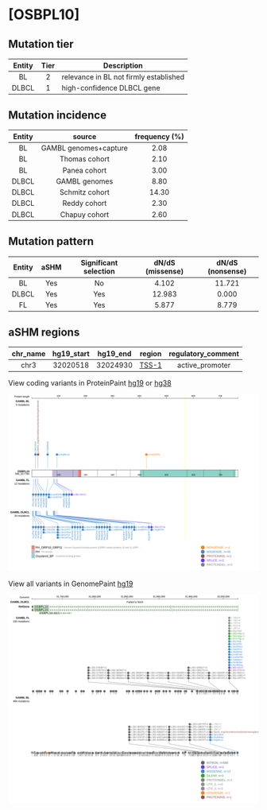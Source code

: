 # [OSBPL10]

## Mutation tier

|Entity|Tier|Description                           |
|:------:|:----:|--------------------------------------|
|BL    |2   |relevance in BL not firmly established|
|DLBCL |1   |high-confidence DLBCL gene            |
## Mutation incidence

|Entity|source               |frequency (%)|
|:------:|:---------------------:|:-------------:|
|BL    |GAMBL genomes+capture| 2.08        |
|BL    |Thomas cohort        | 2.10        |
|BL    |Panea cohort         | 3.00        |
|DLBCL |GAMBL genomes        | 8.80        |
|DLBCL |Schmitz cohort       |14.30        |
|DLBCL |Reddy cohort         | 2.30        |
|DLBCL |Chapuy cohort        | 2.60        |

## Mutation pattern

|Entity|aSHM|Significant selection|dN/dS (missense)|dN/dS (nonsense)|
|:------:|:----:|:---------------------:|:----------------:|:----------------:|
|BL    |Yes |No                   | 4.102          |11.721          |
|DLBCL |Yes |Yes                  |12.983          | 0.000          |
|FL    |Yes |Yes                  | 5.877          | 8.779          |

## aSHM regions

|chr_name|hg19_start|hg19_end|region                                                                                     |regulatory_comment|
|:--------:|:----------:|:--------:|:-------------------------------------------------------------------------------------------:|:------------------:|
|chr3    |32020518  |32024930|[TSS-1](https://genome.ucsc.edu/s/rdmorin/GAMBL%20hg19?position=chr3%3A32020518%2D32024930)|active_promoter   |


View coding variants in ProteinPaint [hg19](https://www.bcgsc.ca/downloads/morinlab/GAMBL/test/genes/OSBPL10_protein.html)  or [hg38](https://www.bcgsc.ca/downloads/morinlab/GAMBL/test/genes/OSBPL10_protein_hg38.html)

![image](images/proteinpaint/OSBPL10_NM_017784.svg)

View all variants in GenomePaint [hg19](https://www.bcgsc.ca/downloads/morinlab/GAMBL/test/genes/OSBPL10.html)

![image](images/proteinpaint/OSBPL10.svg)
